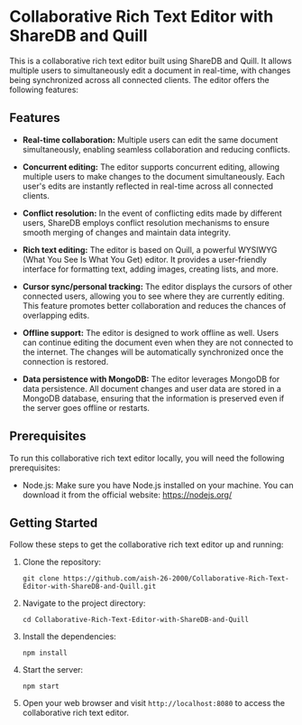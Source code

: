 # Collaborative Rich Text Editor with ShareDB and Quill

This is a collaborative rich text editor built using ShareDB and Quill. It allows multiple users to simultaneously edit a document in real-time, with changes being synchronized across all connected clients. The editor offers the following features:

## Features

- **Real-time collaboration:** Multiple users can edit the same document simultaneously, enabling seamless collaboration and reducing conflicts.

- **Concurrent editing:** The editor supports concurrent editing, allowing multiple users to make changes to the document simultaneously. Each user's edits are instantly reflected in real-time across all connected clients.

- **Conflict resolution:** In the event of conflicting edits made by different users, ShareDB employs conflict resolution mechanisms to ensure smooth merging of changes and maintain data integrity.

- **Rich text editing:** The editor is based on Quill, a powerful WYSIWYG (What You See Is What You Get) editor. It provides a user-friendly interface for formatting text, adding images, creating lists, and more.

- **Cursor sync/personal tracking:** The editor displays the cursors of other connected users, allowing you to see where they are currently editing. This feature promotes better collaboration and reduces the chances of overlapping edits.

- **Offline support:** The editor is designed to work offline as well. Users can continue editing the document even when they are not connected to the internet. The changes will be automatically synchronized once the connection is restored.

- **Data persistence with MongoDB:** The editor leverages MongoDB for data persistence. All document changes and user data are stored in a MongoDB database, ensuring that the information is preserved even if the server goes offline or restarts.

## Prerequisites

To run this collaborative rich text editor locally, you will need the following prerequisites:

- Node.js: Make sure you have Node.js installed on your machine. You can download it from the official website: https://nodejs.org/

## Getting Started

Follow these steps to get the collaborative rich text editor up and running:

1. Clone the repository:

   ```
   git clone https://github.com/aish-26-2000/Collaborative-Rich-Text-Editor-with-ShareDB-and-Quill.git
   ```

2. Navigate to the project directory:

   ```
   cd Collaborative-Rich-Text-Editor-with-ShareDB-and-Quill
   ```

3. Install the dependencies:

   ```
   npm install
   ```

4. Start the server:

   ```
   npm start
   ```

5. Open your web browser and visit `http://localhost:8080` to access the collaborative rich text editor.
